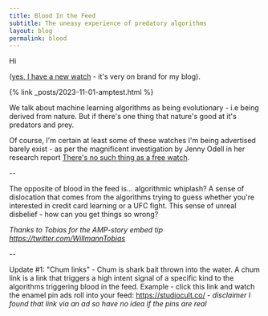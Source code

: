 ```yaml
---
title: Blood In the Feed
subtitle: The uneasy experience of predatory algorithms
layout: blog
permalink: blood
---
```


Hi

 ([yes, I have a new watch](https://www.skagen.com/en-us/aaren-kulor-neon-green-silicone-41mm-watch-skw6556) - it's very on brand for my blog).


<!-- <p><iframe class="ampframe" src="https://tomcritchlow.com/stories/blood-in-the-feed/" width="343px" height="572px"></iframe></p> -->

{% link _posts/2023-11-01-amptest.html %}


<style>
.ampframe{
    border:none
}
</style>

We talk about machine learning algorithms as being evolutionary - i.e being derived from nature. But if there's one thing that nature's good at it's predators and prey. 

Of course, I'm certain at least some of these watches I'm being advertised barely exist - as per the magnificent investigation by Jenny Odell in her research report [There's no such thing as a free watch](http://www.jennyodell.com/free-watch.html).

--

The opposite of blood in the feed is... algorithmic whiplash? A sense of dislocation that comes from the algorithms trying to guess whether you're interested in credit card learning or a UFC fight. This sense of unreal disbelief - how can you get things so wrong?

*Thanks to Tobias for the AMP-story embed tip <https://twitter.com/WillmannTobias>*

--

Update #1: "Chum links" - Chum is shark bait thrown into the water. A chum link is a link that triggers a high intent signal of a specific kind to the algorithms triggering blood in the feed. Example - click this link and watch the enamel pin ads roll into your feed: <https://studiocult.co/> - *disclaimer I found that link via an ad so have no idea if the pins are real*

